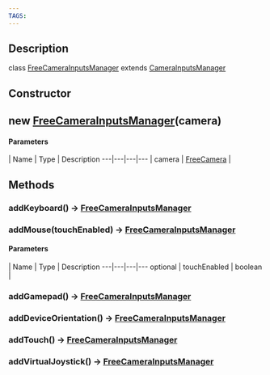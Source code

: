 ```yaml
---
TAGS:
---
```

## Description

class [FreeCameraInputsManager](/classes/3.0/FreeCameraInputsManager) extends [CameraInputsManager](/classes/3.0/CameraInputsManager)



## Constructor

## new [FreeCameraInputsManager](/classes/3.0/FreeCameraInputsManager)(camera)



#### Parameters
 | Name | Type | Description
---|---|---|---
 | camera | [FreeCamera](/classes/3.0/FreeCamera) |   

## Methods

### addKeyboard() &rarr; [FreeCameraInputsManager](/classes/3.0/FreeCameraInputsManager)


### addMouse(touchEnabled) &rarr; [FreeCameraInputsManager](/classes/3.0/FreeCameraInputsManager)



#### Parameters
 | Name | Type | Description
---|---|---|---
optional | touchEnabled | boolean |   

### addGamepad() &rarr; [FreeCameraInputsManager](/classes/3.0/FreeCameraInputsManager)


### addDeviceOrientation() &rarr; [FreeCameraInputsManager](/classes/3.0/FreeCameraInputsManager)


### addTouch() &rarr; [FreeCameraInputsManager](/classes/3.0/FreeCameraInputsManager)


### addVirtualJoystick() &rarr; [FreeCameraInputsManager](/classes/3.0/FreeCameraInputsManager)



